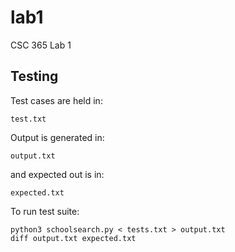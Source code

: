 # lab1
CSC 365 Lab 1

## Testing
Test cases are held in:
```angular2html
test.txt

```
Output is generated in:
```angular2html
output.txt

```
and expected out is in:
```angular2html
expected.txt

```

To run test suite:
```angular2html
python3 schoolsearch.py < tests.txt > output.txt
diff output.txt expected.txt

